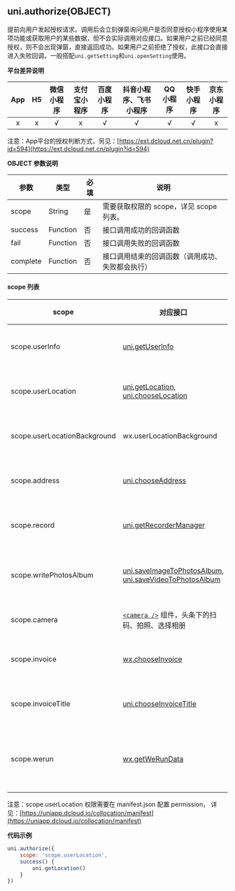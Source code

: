 ## uni.authorize(OBJECT)

提前向用户发起授权请求。调用后会立刻弹窗询问用户是否同意授权小程序使用某项功能或获取用户的某些数据，但不会实际调用对应接口。如果用户之前已经同意授权，则不会出现弹窗，直接返回成功。如果用户之前拒绝了授权，此接口会直接进入失败回调，一般搭配`uni.getSetting`和`uni.openSetting`使用。

**平台差异说明**

|App|H5|微信小程序|支付宝小程序|百度小程序|抖音小程序、飞书小程序|QQ小程序|快手小程序|京东小程序|
|:-:|:-:|:-:|:-:|:-:|:-:|:-:|:-:|:-:|
|x|x|√|x|√|√|√|√|x|

注意：App平台的授权判断方式，另见：[https://ext.dcloud.net.cn/plugin?id=594](https://ext.dcloud.net.cn/plugin?id=594)

**OBJECT 参数说明**

|参数|类型|必填|说明|
|---|---|---|---|
|scope|String|是|需要获取权限的 scope，详见 scope 列表。|
|success|Function|否|接口调用成功的回调函数|
|fail|Function|否|接口调用失败的回调函数|
|complete|Function|否|接口调用结束的回调函数（调用成功、失败都会执行）|

#### scope 列表

|scope|对应接口|描述	|平台差异说明|
|---|---|---|---|
|scope.userInfo	|[uni.getUserInfo](/api/plugins/login?id=getuserinfo)	|用户信息||
|scope.userLocation|[uni.getLocation](/api/location/location?id=getlocation), [uni.chooseLocation](/api/location/location?id=chooselocation)	|地理位置||
|scope.userLocationBackground|wx.userLocationBackground|后台定位|微信小程序|
|scope.address	|[uni.chooseAddress](/api/other/choose-address)	|通信地址||
|scope.record	|[uni.getRecorderManager](/api/media/record-manager?id=getrecordermanager)	|录音功能||
|scope.writePhotosAlbum	|[uni.saveImageToPhotosAlbum](/api/media/image?id=saveimagetophotosalbum), [uni.saveVideoToPhotosAlbum](/api/media/video?id=savevideotophotosalbum)	|保存到相册|抖音小程序的返回值是scope.album|
|scope.camera	|[``<camera />``](/component/camera) 组件，头条下的扫码、拍照、选择相册	|摄像头	||
|scope.invoice	|[wx.chooseInvoice](https://developers.weixin.qq.com/miniprogram/dev/api/wx.chooseInvoice.html)	|获取发票|微信小程序、QQ小程序|
|scope.invoiceTitle|[uni.chooseInvoiceTitle](/api/other/invoice-title)		|发票抬头|微信小程序、百度小程序、QQ小程序|
|scope.werun	|[wx.getWeRunData](https://developers.weixin.qq.com/miniprogram/dev/api/wx.getWeRunData.html)	|微信运动步数	|微信小程序|

注意：scope.userLocation 权限需要在 manifest.json 配置 permission， 详见：[https://uniapp.dcloud.io/collocation/manifest](https://uniapp.dcloud.io/collocation/manifest)

**代码示例**

```javascript
uni.authorize({
    scope: 'scope.userLocation',
    success() {
        uni.getLocation()
    }
})
```
